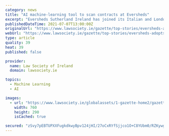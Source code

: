 ```yaml
---
category: news
title: "AI machine-learning tool to scan contracts at Eversheds"
excerpt: "Eversheds Sutherland Ireland has joined its Italian and London offices by adopting a machine-learning contract analysis tool. Luminance is the leading AI platform for the legal profession, currently used by 300 law firms and organisations globally,"
publishedDateTime: 2021-07-07T13:00:00Z
originalUrl: "https://www.lawsociety.ie/gazette/top-stories/eversheds-adopts-ai-machine-learning-tool-to-scan-contracts/"
webUrl: "https://www.lawsociety.ie/gazette/top-stories/eversheds-adopts-ai-machine-learning-tool-to-scan-contracts/"
type: article
quality: 39
heat: 39
published: false

provider:
  name: Law Society of Ireland
  domain: lawsociety.ie

topics:
  - Machine Learning
  - AI

images:
  - url: "https://www.lawsociety.ie/globalassets/1-gazette-home2/gazette-images/technology-2021/aimain.jpg"
    width: 760
    height: 290
    isCached: true

secured: "zSvy7pEBTUPXXFugkdkwyBpv124jHI/27oCxRYfSjjco1O+C8YUbm0/RZKywgWR6HuGM+WV9X4MnAqGdA+qN0+Mc1oOny+CPVTPtR519jTrMSGcnKUozy67qaDTkjVCHkuUmYuNOVjoB32sbBB9UOnRBr/Zrj2OnPR2g2V8elBvP6dPNG5NFuQUoRtbv+Ismk3DY3z7Z7+0dTR1oJylbrTbb/l2bXNbA2cxYtaqKx82SQXQwQwCxNWAf6rOdD4kg2Y+E/6Xm5Mf0hYwV/2YPIyDEPGeZEUPsN/UtNlVfA/77aj10p2plq4GibU069UpEhykJ9PJy+V4+5PE/lOk8xG00RdyQbHr/0/G43xq0yRI=;zK5ldA9R772ilhxIvJ7UtQ=="
---
```


